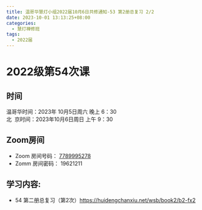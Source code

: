 ```yaml
---
title: 温哥华慧灯小组2022届10月6日共修通知-53 第2册总复习 2/2
date: 2023-10-01 13:13:25+08:00
categories:
  - 慧灯禅修班
tags:
  - 2022届
---
```

# 2022级第54次课

## 时间

温哥华时间：2023年 10月5日周六 晚上 6：30  
北  京时间：2023年10月6日周日 上午 9：30

## Zoom房间

- Zoom 房间号码： [7789995278](https://us02web.zoom.us/j/7789995278?pwd=VjZmbWJFY2k2K0E5RVB2cTNIQmhqUT09)
- Zomm 房间密码： 19621211

## 学习内容:

- 54 第二册总复习（第2次）<https://huidengchanxiu.net/wsb/book2/b2-fx2>
